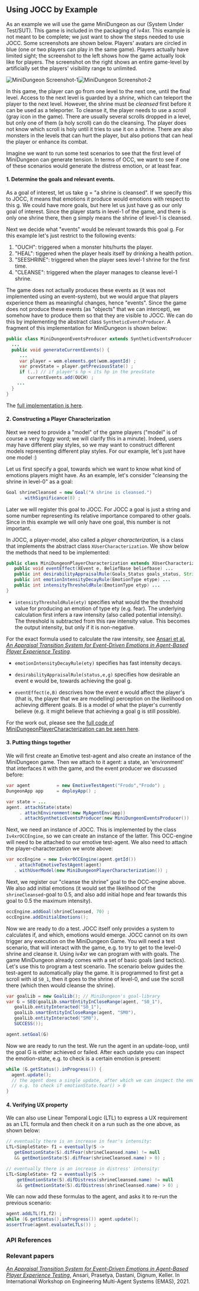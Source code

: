 ## Using JOCC by Example

As an example we will use the game MiniDungeon as our (System Under Test/SUT). This game is included in the packaging of iv4xr. This example is not meant to be complete; we just want to show the steps needed to use JOCC. Some screenshots are shown below. Players' avatars are circled in blue (one or two players can play in the same game). Players actually have limited sight; the screenshot to the left shows how the game actually look like for players. The screenshot on the right shows an entire game-level by artificially set the players' visibility range to unlimited.

![MiniDungeon Screenshot-1](./minidungeonShot3.png)![MiniDungeon Screenshot-2](./minidungeonShot2.png)

In this game, the player can go from one level to the next one, until the final level. Access to the next level is guarded by a _shrine_, which can teleport the player to the next level. However, the shrine must be _cleansed_ first before it can be used as a teleporter. To cleanse it, the player needs to use a _scroll_ (gray icon in the game). There are usually several scrolls dropped in a level, but only one of them (a holy scroll) can do the cleansing. The player does not know which scroll is holy until it tries to use it on a shrine. There are also monsters in the levels that can hurt the player, but also potions that can heal the player or enhance its combat.

Imagine we want to run some test scenarios to see that the first level of MiniDungeon can generate tension. In terms of OCC, we want to see if one of these scenarios would generate the distress emotion, or at least fear.

#### 1. Determine the goals and relevant events.

As a goal of interest, let us take g = "a shrine is cleansed". If we specify this to JOCC, it means that emotions it produce would emotions with respect to this g. We could have more goals, but here let us just have g as our only goal of interest. Since the player starts in level-1 of the game, and there is only one shrine there, then g simply means the shrine of level-1 is cleansed.

Next we decide what "events" would be relevant towards this goal g. For this example let's just restrict to the following events:

   1. "OUCH": triggered when a monster hits/hurts the player.
   2. "HEAL": tiggered when the player heals itself by drinking a health potion.
   3. "SEESHRINE": triggered when the player sees level-1 shrine for the first time.
   4. "CLEANSE": triggered when the player manages to cleanse level-1 shrine.

The game does not actually produces these events as (it was not implemented using an event-system), but we would argue that players experience them as meaningful changes, hence "events". Since the game does not produce these events (as "objects" that we can intercept), we somehow have to produce them so that they are visible to JOCC. We can do this by implementing the abstract class `SyntheticEventsProducer`. A fragment of this implementation for MiniDungeon is shown below:

```Java
public class MiniDungeonEventsProducer extends SyntheticEventsProducer {
  ...
  public void generateCurrentEvents() {
     ...
     var player = wom.elements.get(wom.agentId) ;
     var prevState = player.getPreviousState() ;
     if (..) // if player's hp < its hp in the prevState
        currentEvents.add(OUCH) ;
    ...
  }
}
```

The [full implementation is here](../src/main/java/nl/uu/cs/aplib/exampleUsages/miniDungeon/testAgent/MiniDungeonEventsProducer.java).



#### 2. Constructing a Player Characterization

Next we need to provide a "model" of the game players ("model" is of course a very foggy word; we will clarify this in a minute).
Indeed, users may have different play styles, so we may want to construct different models representing different play styles.
For our example, let's just have one model :)

Let us first specify a goal, towards which we want to know what kind of emotions players might have. As an example, let's consider "cleansing the shrine in level-0" as a goal:

```Java
Goal shrineCleansed = new Goal("A shrine is cleansed.")
     . withSignificance(8) ;
```

Later we will register this goal to JOCC.
For JOCC a goal is just a string and some number representing its relative importance compared to other goals. Since in this example we will only have one goal, this number is not important.

In JOCC, a player-model, also called a _player characterization_, is a class that implements the abstract class `XUserCharacterization`. We show below the methods that need to be implemented:

```java
public class MiniDungeonPlayerCharacterization extends XUserCharacterization {
   public void eventEffect(XEvent e, BeliefBase beliefbase) ...
   public int desirabilityAppraisalRule(Goals_Status goals_status, String eventName, String goalName) ...
   public int emotionIntensityDecayRule(EmotionType etype) ...
   public int intensityThresholdRule(EmotionType etyp) ...
}
```

  * `intensityThresholdRule(ety)` specifies what would the the threshold value for producing an emotion of type ety (e.g. fear). The underlying calculation first infers a raw intensity (also called potential intensity). The threshold is subtracted from this raw intensity value. This becomes the output intensity, but only if it is non-negative.

  For the exact formula used to calculate the raw intensity, see [Ansari et al. _An Appraisal Transition System for Event-Driven Emotions in Agent-Based Player Experience Testing_](https://arxiv.org/pdf/2105.05589).

  * `emotionIntensityDecayRule(ety)` specifies has fast intensity decays.

  * `desirabilityAppraisalRule(status,e,g)` specifies how desirable an event e would be, towards achieving the goal g.

  * `eventEffect(e,B)` descrives how the event e would affect the player's (that is, the player that we are modelling) perception on the likelihood on achieving different goals. B is a model of what the player's currently believe (e.g. it might believe that achieving a goal g is still possible).

For the work out, please see the [full code of MiniDungeonPlayerCharacterization can be seen here](../src/main/java/nl/uu/cs/aplib/exampleUsages/miniDungeon/testAgent/MiniDungeonPlayerCharacterization.java).

#### 3. Putting things together

We will first create an Emotive test-agent and also create an instance of the MiniDungeon game. Then we attach to it agent: a state, an 'environment' that interfaces it with the game, and the event producer we discussed before:

```Java
var agent          = new EmotiveTestAgent("Frodo","Frodo") ;
DungeonApp app     = deployApp() ;

var state = ...
agent. attachState(state)
     . attachEnvironment(new MyAgentEnv(app))
     . attachSyntheticEventsProducer(new MiniDungeonEventsProducer()) ;
```


Next, we need an instance of JOCC. This is implemented by the class `Iv4xrOCCEngine`, so we can create an instance of the latter. This OCC-engine will need to be attached to our emotive test-agent. We also need to attach the player-characterzation we wrote above:


```Java
var occEngine = new Iv4xrOCCEngine(agent.getId())
   . attachToEmotiveTestAgent(agent)
   . withUserModel(new MiniDungeonPlayerCharacterization()) ;
```

Next, we register our "cleanse the shrine" goal to the OCC-engine above. We also add initial emotions (it would set the likelihood of the `shrineCleansed`-goal to 0.5, and also add initial hope and fear towards this goal to 0.5 the maximum intensity).


```Java
occEngine.addGoal(shrineCleansed, 70) ;
occEngine.addInitialEmotions();

```

Now we are ready to do a test. JOCC itself only provides a system to calculates if, and which, emotions would emerge. JOCC cannot on its own trigger any execution on the MiniDungeon Game. You will need a test scenario, that will interact with the game, e.g. to try to get to the level-0 shrine and cleanse it. Using iv4xr we can program with with goals. The game MiniDungeon already comes with a set of basic goals (and tactics). Let's use this to program a test scenario. The scenario below guides the test-agent to automatically play the game. It is programmed to first get a scroll with id `S0_1`, then it goes to the shrine of level-0, and use the scroll there (which then would cleanse the shrine).

```Java
var goalLib = new GoalLib(); // MiniDungeon's goal-library
var G = SEQ(goalLib.smartEntityInCloseRange(agent, "S0_1"),
   goalLib.entityInteracted("S0_1"),
   goalLib.smartEntityInCloseRange(agent, "SM0"),
   goalLib.entityInteracted("SM0"),
   SUCCESS());

agent.setGoal(G)   
```

Now we are ready to run the test. We run the agent in an update-loop, until the goal G is either achieved or failed. After each update you can inspect the emotion-state, e.g. to check is a certain emotion is present:

```Java
while (G.getStatus().inProgress()) {
  agent.update();
  // the agent does a single update, after which we can inspect the emotion-state
  // e.g. to check if emotionState.fear() > 0
}
```

#### 4. Verifying UX property

We can also use Linear Temporal Logic (LTL) to express a UX requirement as an LTL formula and then check it on a run such as the one above, as shown below:

```Java
// eventually there is an increase in fear's intensity:
LTL<SimpleState> f1 = eventually(S ->
   getEmotionState(S).difFear(shrineCleansed.name) != null
   && getEmotionState(S).difFear(shrineCleansed.name) > 0) ;

// eventually there is an increase in distress' intensity:
LTL<SimpleState> f2 = eventually(S ->
    getEmotionState(S).difDistress(shrineCleansed.name) != null
    && getEmotionState(S).difDistress(shrineCleansed.name) > 0) ;
```

We can now add these formulas to the agent, and asks it to re-run the previous scenario:

```Java
agent.addLTL(f1,f2) ;
while (G.getStatus().inProgress()) agent.update();
assertTrue(agent.evaluateLTLs()) ;
```

### API References

### Relevant papers

[_An Appraisal Transition System for Event-Driven Emotions in Agent-Based Player Experience Testing_](https://arxiv.org/pdf/2105.05589), Ansari, Prasetya, Dastani, Dignum, Keller. In
International Workshop on Engineering Multi-Agent Systems (EMAS), 2021.
